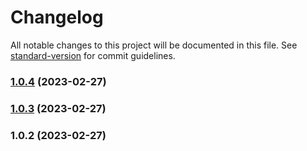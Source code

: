 # Changelog

All notable changes to this project will be documented in this file. See [standard-version](https://github.com/conventional-changelog/standard-version) for commit guidelines.

### [1.0.4](https://github.com/indigopro/Client/compare/v1.0.3...v1.0.4) (2023-02-27)

### [1.0.3](https://github.com/indigopro/Client/compare/v1.0.2...v1.0.3) (2023-02-27)

### 1.0.2 (2023-02-27)
